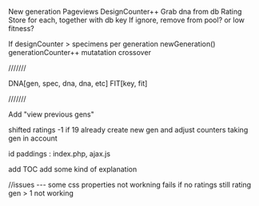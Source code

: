 New generation
	Pageviews
		DesignCounter++
		Grab dna from db
	Rating
		Store for each, together with db key
	If ignore, remove from pool? or low fitness?

If designCounter > specimens per generation
	newGeneration()
		generationCounter++
		mutatation
		crossover


///////


DNA[gen, spec, dna, dna, etc]
FIT[key, fit]


///////

Add "view previous gens"





shifted ratings -1
if 19 already create new gen
and adjust counters taking gen in account





id paddings : index.php, ajax.js





add TOC
add some kind of explanation



//issues ---
	some css properties not workning
	fails if no ratings still
	rating gen > 1 not working